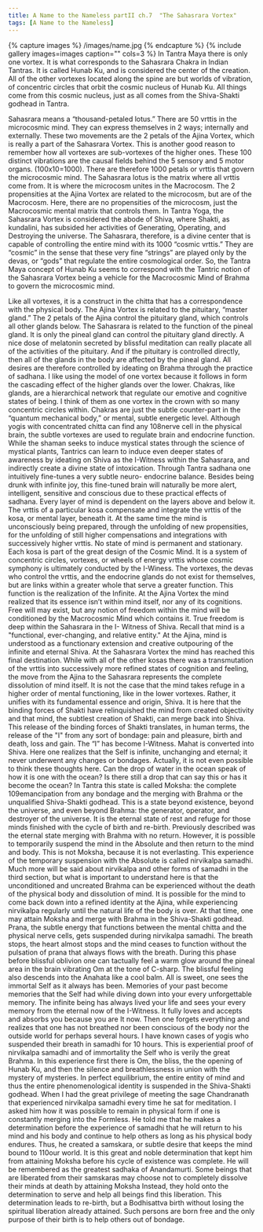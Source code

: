 ```yaml
---
title: A Name to the Nameless partII ch.7  "The Sahasrara Vortex" 
tags: [A Name to the Nameless]
--- 
```


{% capture images %}
	/images/name.jpg
{% endcapture %}
{% include gallery images=images caption="" cols=3 %}
In Tantra Maya there is only one vortex. It is what corresponds to the
Sahasrara Chakra in Indian Tantras. It is called Hunab Ku, and is considered
the center of the creation. All of the other vortexes located along the spine
are but worlds of vibration, of concentric circles that orbit the cosmic
nucleus of Hunab Ku. All things come from this cosmic nucleus, just as all
comes from the Shiva-Shakti godhead in Tantra. 

Sahasrara means a “thousand-petaled lotus.” There are 50 vrttis in the microcosmic mind. They
can express themselves in 2 ways; internally and externally. These two
movements are the 2 petals of the Ajina Vortex, which is really a part of the
Sahasrara Vortex. This is another good reason to remember how all
vortexes are sub-vortexes of the higher ones. These 100 distinct vibrations
are the causal fields behind the 5 sensory and 5 motor organs.
(100x10=1000). There are therefore 1000 petals or vrttis that govern the
microcosmic mind. The Sahasrara lotus is the matrix where all vrttis come
from. It is where the microcosm unites in the Macrocosm. The 2
propensities at the Ajina Vortex are related to the microcosm, but are of the
Macrocosm. Here, there are no propensities of the microcosm, just the
Macrocosmic mental matrix that controls them. In Tantra Yoga, the
Sahasrara Vortex is considered the abode of Shiva, where Shakti, as
kundalini, has subsided her activities of Generating, Operating, and
Destroying the universe. The Sahasrara, therefore, is a divine center that is
capable of controlling the entire mind with its 1000 “cosmic vrttis.” They
are “cosmic” in the sense that these very fine “strings” are played only by
the devas, or “gods” that regulate the entire cosmological order. So, the
Tantra Maya concept of Hunab Ku seems to correspond with the Tantric
notion of the Sahasrara Vortex being a vehicle for the Macrocosmic Mind of
Brahma to govern the microcosmic mind.

Like all vortexes, it is a construct in the chitta that has a
correspondence with the physical body. The Ajina Vortex is related to the
pituitary, “master gland.” The 2 petals of the Ajina control the pituitary
gland, which controls all other glands below. The Sahasrara is related to the
function of the pineal gland. It is only the pineal gland can control the
pituitary gland directly. A nice dose of melatonin secreted by blissful
meditation can really placate all of the activities of the pituitary. And if the
pituitary is controlled directly, then all of the glands in the body are affected
by the pineal gland. All desires are therefore controlled by ideating on
Brahma through the practice of sadhana. I like using the model of one
vortex because it follows in form the cascading effect of the higher glands
over the lower. Chakras, like glands, are a hierarchical network that
regulate our emotive and cognitive states of being. I think of them as one
vortex in the crown with so many concentric circles within. Chakras are just
the subtle counter-part in the “quantum mechanical body,” or mental,
subtle energetic level. Although yogis with concentrated chitta can find any
108nerve cell in the physical brain, the subtle vortexes are used to regulate
brain and endocrine function. While the shaman seeks to induce mystical
states through the science of mystical plants, Tantrics can learn to induce
even deeper states of awareness by ideating on Shiva as the I-Witness
within the Sahasrara, and indirectly create a divine state of intoxication.
Through Tantra sadhana one intuitively fine-tunes a very subtle neuro-
endocrine balance. Besides being drunk with infinite joy, this fine-tuned
brain will naturally be more alert, intelligent, sensitive and conscious due to
these practical effects of sadhana.
Every layer of mind is dependent on the layers above and below it.
The vrttis of a particular kosa compensate and integrate the vrttis of the
kosa, or mental layer, beneath it. At the same time the mind is
unconsciously being prepared, through the unfolding of new propensities,
for the unfolding of still higher compensations and integrations with
successively higher vrttis. No state of mind is permanent and stationary.
Each kosa is part of the great design of the Cosmic Mind. It is a system of
concentric circles, vortexes, or wheels of energy vrttis whose cosmic
symphony is ultimately conducted by the I-Winess. The vortexes, the devas
who control the vrttis, and the endocrine glands do not exist for
themselves, but are links within a greater whole that serve a greater
function. This function is the realization of the Infinite.
At the Ajina Vortex the mind realized that its essence isn’t within mind
itself, nor any of its cognitions. Free will may exist, but any notion of
freedom within the mind will be conditioned by the Macrocosmic Mind
which contains it. True freedom is deep within the Sahasrara in the I-
Witness of Shiva. Recall that mind is a "functional, ever-changing, and
relative entity." At the Ajina, mind is understood as a functionary extension
and creative outpouring of the infinite and eternal Shiva. At the Sahasrara
Vortex the mind has reached this final destination. While with all of the
other kosas there was a transmutation of the vrttis into successively more
refined states of cognition and feeling, the move from the Ajina to the
Sahasrara represents the complete dissolution of mind itself. It is not the
case that the mind takes refuge in a higher order of mental functioning, like
in the lower vortexes. Rather, it unifies with its fundamental essence and
origin, Shiva. It is here that the binding forces of Shakti have relinquished
the mind from created objectivity and that mind, the subtlest creation of
Shakti, can merge back into Shiva.
This release of the binding forces of Shakti translates, in human terms,
the release of the "I" from any sort of bondage: pain and pleasure, birth and
death, loss and gain. The “I” has become I-Witness. Mahat is converted into
Shiva. Here one realizes that the Self is infinite, unchanging and eternal; it
never underwent any changes or bondages. Actually, it is not even possible
to think these thoughts here. Can the drop of water in the ocean speak of
how it is one with the ocean? Is there still a drop that can say this or has it
become the ocean? In Tantra this state is called Moksha: the complete
109emancipation from any bondage and the merging with Brahma or the
unqualified Shiva-Shakti godhead. This is a state beyond existence, beyond
the universe, and even beyond Brahma: the generator, operator, and
destroyer of the universe. It is the eternal state of rest and refuge for those
minds finished with the cycle of birth and re-birth.
Previously described was the eternal state merging with Brahma with
no return. However, it is possible to temporarily suspend the mind in the
Absolute and then return to the mind and body. This is not Moksha, because
it is not everlasting. This experience of the temporary suspension with the
Absolute is called nirvikalpa samadhi. Much more will be said about
nirvikalpa and other forms of samadhi in the third section, but what is
important to understand here is that the unconditioned and uncreated
Brahma can be experienced without the death of the physical body and
dissolution of mind. It is possible for the mind to come back down into a
refined identity at the Ajina, while experiencing nirvikalpa regularly until the
natural life of the body is over. At that time, one may attain Moksha and
merge with Brahma in the Shiva-Shakti godhead.
Prana, the subtle energy that functions between the mental chitta and
the physical nerve cells, gets suspended during nirvikalpa samadhi. The
breath stops, the heart almost stops and the mind ceases to function
without the pulsation of prana that always flows with the breath. During this
phase before blissful oblivion one can tactually feel a warm glow around the
pineal area in the brain vibrating Om at the tone of C-sharp. The blissful
feeling also descends into the Anahata like a cool balm. All is sweet, one
sees the immortal Self as it always has been. Memories of your past
become memories that the Self had while diving down into your every
unforgettable memory. The infinite being has always lived your life and sees
your every memory from the eternal now of the I-Witness. It fully loves and
accepts and absorbs you because you are It now. Then one forgets
everything and realizes that one has not breathed nor been conscious of
the body nor the outside world for perhaps several hours. I have known
cases of yogis who suspended their breath in samadhi for 10 hours. This is
experiential proof of nirvikalpa samadhi and of immortality the Self who is
verily the great Brahma. In this experience first there is Om, the bliss, the
the opening of Hunab Ku, and then the silence and breathlessness in union
with the mystery of mysteries. In perfect equilibrium, the entire entity of
mind and thus the entire phenomenological identity is suspended in the
Shiva-Shakti godhead.
When I had the great privilege of meeting the sage Chandranath that
experienced nirvikalpa samadhi every time he sat for meditation. I asked
him how it was possible to remain in physical form if one is constantly
merging into the Formless. He told me that he makes a determination
before the experience of samadhi that he will return to his mind and his
body and continue to help others as long as his physical body endures.
Thus, he created a samskara, or subtle desire that keeps the mind bound to
110our world. It is this great and noble determination that kept him from
attaining Moksha before his cycle of existence was complete. He will be
remembered as the greatest sadhaka of Anandamurti.
Some beings that are liberated from their samskaras may choose not
to completely dissolve their minds at death by attaining Moksha Instead,
they hold onto the determination to serve and help all beings find this
liberation. This determination leads to re-birth, but a Bodhisattva birth
without losing the spiritual liberation already attained. Such persons are
born free and the only purpose of their birth is to help others out of
bondage.
